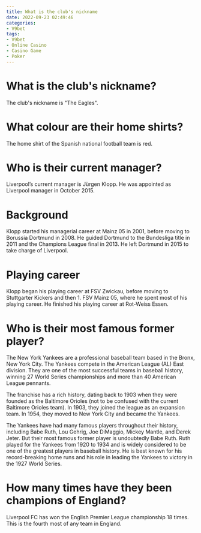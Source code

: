```yaml
---
title: What is the club's nickname
date: 2022-09-23 02:49:46
categories:
- V9bet
tags:
- V9bet
- Online Casino
- Casino Game
- Poker
---
```



#  What is the club's nickname?

The club's nickname is "The Eagles".

#  What colour are their home shirts?

The home shirt of the Spanish national football team is red.

#  Who is their current manager? 
Liverpool’s current manager is Jürgen Klopp. He was appointed as Liverpool manager in October 2015.

# Background 
Klopp started his managerial career at Mainz 05 in 2001, before moving to Borussia Dortmund in 2008. He guided Dortmund to the Bundesliga title in 2011 and the Champions League final in 2013. He left Dortmund in 2015 to take charge of Liverpool.

# Playing career 
Klopp began his playing career at FSV Zwickau, before moving to Stuttgarter Kickers and then 1. FSV Mainz 05, where he spent most of his playing career. He finished his playing career at Rot-Weiss Essen.

#  Who is their most famous former player?

The New York Yankees are a professional baseball team based in the Bronx, New York City. The Yankees compete in the American League (AL) East division. They are one of the most successful teams in baseball history, winning 27 World Series championships and more than 40 American League pennants.

The franchise has a rich history, dating back to 1903 when they were founded as the Baltimore Orioles (not to be confused with the current Baltimore Orioles team). In 1903, they joined the league as an expansion team. In 1954, they moved to New York City and became the Yankees.

The Yankees have had many famous players throughout their history, including Babe Ruth, Lou Gehrig, Joe DiMaggio, Mickey Mantle, and Derek Jeter. But their most famous former player is undoubtedly Babe Ruth. Ruth played for the Yankees from 1920 to 1934 and is widely considered to be one of the greatest players in baseball history. He is best known for his record-breaking home runs and his role in leading the Yankees to victory in the 1927 World Series.

#  How many times have they been champions of England?

Liverpool FC has won the English Premier League championship 18 times. This is the fourth most of any team in England.